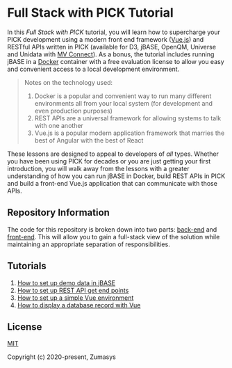 # Full Stack with PICK Tutorial

In this *Full Stack with PICK* tutorial, you will learn how to supercharge your PICK development using a modern front end framework ([Vue.js](https://vuejs.org/)) and RESTful APIs written in PICK (available for D3, jBASE, OpenQM, Universe and Unidata with [MV Connect](https://www.zumasys.com/products/mv-connect/)). As a bonus, the tutorial includes running jBASE in a [Docker](https://www.docker.com/) container with a free evaluation license to allow you easy and convenient access to a local development environment. 

> Notes on the technology used:
> 1. Docker is a popular and convenient way to run many different environments all from your local system (for development and even production purposes)
> 2. REST APIs are a universal framework for allowing systems to talk with one another
> 3. Vue.js is a popular modern application framework that marries the best of Angular with the best of React

These lessons are designed to appeal to developers of *all* types. Whether you have been using PICK for decades or you are just getting your first introduction, you will walk away from the lessons with a greater understanding of how you can run jBASE in Docker, build REST APIs in PICK and build a front-end Vue.js application that can communicate with those APIs.

## Repository Information

The code for this repository is broken down into two parts: [back-end](https://github.com/pickmultivalue/full-stack-with-pick-tutorial/tree/master/back-end/) and [front-end](https://github.com/pickmultivalue/full-stack-with-pick-tutorial/tree/master/front-end/). This will allow you to gain a full-stack view of the solution while maintaining an appropriate separation of responsibilities.

## Tutorials

1. [How to set up demo data in jBASE](https://github.com/pickmultivalue/full-stack-with-pick-tutorial/tree/master/back-end/jbase/setting-up-jbase-demo-data)
2. [How to set up REST API get end points](https://github.com/pickmultivalue/full-stack-with-pick-tutorial/tree/master/back-end/jbase/setting-up-get-endpoint)
3. [How to set up a simple Vue environment](https://github.com/pickmultivalue/full-stack-with-pick-tutorial/tree/master/front-end/vue/setting-up-a-simple-vue-envorinment)
4. [How to display a database record with Vue](https://github.com/pickmultivalue/full-stack-with-pick-tutorial/tree/master/front-end/vue/display-record-with-simple-api-connection)
  
## License
[MIT](https://opensource.org/licenses/MIT)  
  
Copyright (c) 2020-present, Zumasys
